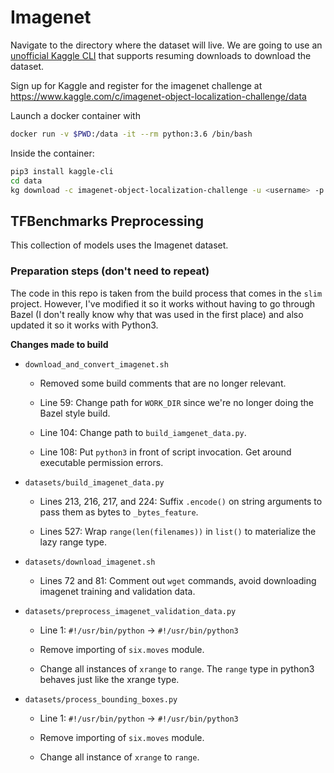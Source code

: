 # Imagenet

Navigate to the directory where the dataset will live. We are going to use an 
[unofficial Kaggle CLI](https://github.com/floydwch/kaggle-cli) that supports resuming 
downloads to download the dataset.

Sign up for Kaggle and register for the imagenet challenge at <https://www.kaggle.com/c/imagenet-object-localization-challenge/data>

Launch a docker container with

```sh
docker run -v $PWD:/data -it --rm python:3.6 /bin/bash
```
Inside the container:
```sh
pip3 install kaggle-cli
cd data
kg download -c imagenet-object-localization-challenge -u <username> -p <password>
```

## TFBenchmarks Preprocessing

This collection of models uses the Imagenet dataset.

### Preparation steps (don't need to repeat)

The code in this repo is taken from the build process that comes in the `slim` project.
However, I've modified it so it works without having to go through Bazel (I don't really
know why that was used in the first place) and also updated it so it works with Python3.

**Changes made to build**

* `download_and_convert_imagenet.sh`

    - Removed some build comments that are no longer relevant.

    - Line 59: Change path for `WORK_DIR` since we're no longer doing the Bazel style
        build.

    - Line 104: Change path to `build_iamgenet_data.py`.

    - Line 108: Put `python3` in front of script invocation. Get around executable
        permission errors.

* `datasets/build_imagenet_data.py`

    - Lines 213, 216, 217, and 224: Suffix `.encode()` on string arguments to pass them
        as bytes to `_bytes_feature`.

    - Lines 527: Wrap `range(len(filenames))` in `list()` to materialize the lazy range
        type.

* `datasets/download_imagenet.sh`
    - Lines 72 and 81: Comment out `wget` commands, avoid downloading imagenet training
        and validation data.

* `datasets/preprocess_imagenet_validation_data.py`
    - Line 1: `#!/usr/bin/python` -> `#!/usr/bin/python3`

    - Remove importing of `six.moves` module.

    - Change all instances of `xrange` to `range`. The `range` type in python3 behaves
        just like the xrange type.

* `datasets/process_bounding_boxes.py`
    - Line 1: `#!/usr/bin/python` -> `#!/usr/bin/python3`

    - Remove importing of `six.moves` module.

    - Change all instance of `xrange` to `range`.
